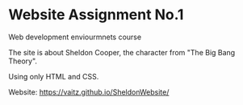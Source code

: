 # Website Assignment No.1
Web development enviourmnets course

The site is about Sheldon Cooper, the character from "The Big Bang Theory".

Using only HTML and CSS.

Website: https://vaitz.github.io/SheldonWebsite/

